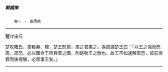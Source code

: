 

##### 戰國策
　　`卷一 ‧ 東周策`

* * *

楚攻雍氏

楚攻雍氏，周粻秦、韓，楚王怒周，周之君患之。為周謂楚王曰：「以王之強而怒周，周恐，必以國合于所與粟之國，則是勁王之敵也。故王不如速解周恐，彼前得罪而後得解，必厚事王矣。」

* * *

